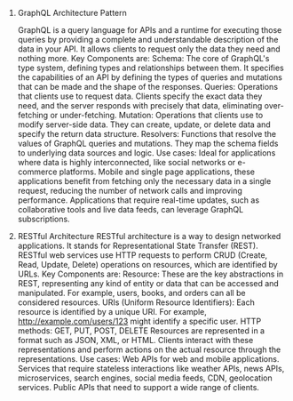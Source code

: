 1. GraphQL Architecture Pattern

   GraphQL is a query language for APIs and a runtime for executing those queries by providing a complete and understandable description of the data in your API. It allows clients to request only the data they need and nothing more.
   Key Components are:
     Schema: The core of GraphQL's type system, defining types and relationships between them. It specifies the capabilities of an API by defining the types of queries and mutations that can be made and the shape of the responses.
     Queries: Operations that clients use to request data. Clients specify the exact data they need, and the server responds with precisely that data, eliminating over-fetching or under-fetching.
     Mutation: Operations that clients use to modify server-side data. They can create, update, or delete data and specify the return data structure.
     Resolvers: Functions that resolve the values of GraphQL queries and mutations. They map the schema fields to underlying data sources and logic.
   Use cases:
     Ideal for applications where data is highly interconnected, like social networks or e-commerce platforms.
     Mobile and single page applications, these applications benefit from fetching only the necessary data in a single request, reducing the number of network calls and improving performance.
     Applications that require real-time updates, such as collaborative tools and live data feeds, can leverage GraphQL subscriptions.

2. RESTful Architecture
   RESTful architecture is a way to design networked applications. It stands for Representational State Transfer (REST). RESTful web services use HTTP requests to perform CRUD (Create, Read, Update, Delete) operations on resources, which are identified by URLs.
   Key Components are:
     Resource: These are the key abstractions in REST, representing any kind of entity or data that can be accessed and manipulated. For example, users, books, and orders can all be considered resources.
     URIs (Uniform Resource Identifiers): Each resource is identified by a unique URI. For example, http://example.com/users/123 might identify a specific user.
     HTTP methods: GET, PUT, POST, DELETE
     Resources are represented in a format such as JSON, XML, or HTML. Clients interact with these representations and perform actions on the actual resource through the representations.
   Use cases:
     Web APIs for web and mobile applications.
     Services that require stateless interactions like weather APIs, news APIs, microservices, search engines, social media feeds, CDN, geolocation services.
     Public APIs that need to support a wide range of clients.
